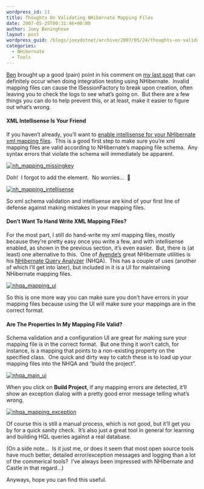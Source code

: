 ```yaml
---
wordpress_id: 11
title: Thoughts On Validating NHibernate Mapping Files
date: 2007-05-25T00:31:46+00:00
author: Joey Beninghove
layout: post
wordpress_guid: /blogs/joeydotnet/archive/2007/05/24/thoughts-on-validating-nhibernate-mapping-files.aspx
categories:
  - NHibernate
  - Tools
---
```

[Ben](http://flux88.com/) brought up a good (pain) point in his comment on [my last post](http://www.lostechies.com/blogs/joeydotnet/archive/2007/05/17/unit-testing-nhibernate-dals-what-are-you-really-testing.aspx)&nbsp;that can definitely occur when doing integration testing using NHibernate.&nbsp; Invalid mapping files can cause the ISessionFactory to break upon creation, often leaving you to check the logs to see what&#8217;s going on.&nbsp; But there are a few things you can do to help prevent this, or at least, make it easier to figure out what&#8217;s wrong.

#### XML Intellisense Is Your Friend

If you haven&#8217;t already, you&#8217;ll want to [enable intellisense for your NHibernate xml mapping files](http://blog.benday.com/archive/2006/01/15/3646.aspx).&nbsp; This is a good first step to make sure you&#8217;re xml mapping files are valid according to NHibernate&#8217;s mapping file schema.&nbsp; Any syntax errors that violate the schema will immediately be apparent.

[<img alt="nh_mapping_missingkey" src="http://static.flickr.com/199/512954001_c9be9a21b0.jpg" border="0" />](http://www.flickr.com/photos/74595743@N00/512954001/ "nh_mapping_missingkey")

Doh!&nbsp; I forgot to add the <key /> element.&nbsp; No worries&#8230;&nbsp; 🙂

[<img alt="nh_mapping_intellisense" src="http://static.flickr.com/193/512926306_714a6a3c7f.jpg" border="0" />](http://www.flickr.com/photos/74595743@N00/512926306/ "nh_mapping_intellisense")

So xml schema validation and intellisense&nbsp;are kind of your first line of defense against making mistakes in your mapping files.

#### Don&#8217;t Want To Hand Write XML Mapping Files?

For the most part, I still do hand-write my xml mapping files, mostly because they&#8217;re pretty easy once you write a few, and with intellisense enabled, as shown in the previous section, it&#8217;s even easier.&nbsp; But, there is (at least) one alternative to this.&nbsp; One of [Ayende&#8217;s](http://ayende.com/default.aspx) great NHibernate utilities is his [NHibernate Query Analyzer](http://ayende.com/projects/nhibernate-query-analyzer.aspx)&nbsp;(NHQA).&nbsp; This has a couple of uses (another of which I&#8217;ll get into later), but included in it is a UI for maintaining NHibernate mapping files.

[<img alt="nhqa_mapping_ui" src="http://static.flickr.com/225/512969625_faacfaec7b.jpg" border="0" />](http://www.flickr.com/photos/74595743@N00/512969625/ "nhqa_mapping_ui")

So this is one more way&nbsp;you can make sure you don&#8217;t have errors in your mapping files because using the UI will make sure your mappings are in the correct format.

#### Are The Properties In My Mapping File Valid?

Schema validation and a configuration UI are great for making sure your mapping file is in the correct format.&nbsp; But one thing it won&#8217;t catch, for instance, is a <property /> mapping that points to a non-existing property on the specified class.&nbsp; One quick and dirty&nbsp;way to catch these is to load up your mapping files into the NHQA and &#8220;build the project&#8221;.&nbsp; 

[<img alt="nhqa_main_ui" src="http://static.flickr.com/212/512937090_b6b6fafac0.jpg" border="0" />](http://www.flickr.com/photos/74595743@N00/512937090/ "nhqa_main_ui")

When&nbsp;you click on **Build Project**, if any mapping errors are detected, it&#8217;ll show an exception dialog with a pretty good error message telling what&#8217;s wrong.

[<img alt="nhqa_mapping_exception" src="http://static.flickr.com/200/512972851_7f15cc964f.jpg" border="0" />](http://www.flickr.com/photos/74595743@N00/512972851/ "nhqa_mapping_exception")

Of course this is still a manual process, which is not good, but it&#8217;ll get you by for a quick sanity check.&nbsp; It&#8217;s also just a great tool in general for learning and building HQL queries against a real database.

(On a side note&#8230;&nbsp;&nbsp;Is it just me, or does it seem that most open source tools have much better, detailed error/exception messages&nbsp;and logging than a lot of the commerical tools?&nbsp; I&#8217;ve always been impressed with NHibernate and Castle in that regard&#8230;)

Anyways, hope you can find this useful.